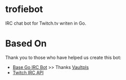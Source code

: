 # trofiebot 

IRC chat bot for Twitch.tv writen in Go.

# Based On

Thank you to those who have helped us create this bot:

- [Base Go IRC Bot](https://github.com/Vaultpls/Twitch-IRC-Bot) >> Thanks [Vaultpls](https://github.com/Vaultpls)
- [Twitch IRC API](https://github.com/justintv/Twitch-API/blob/master/IRC.md)

